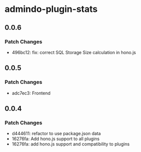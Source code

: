 # admindo-plugin-stats

## 0.0.6

### Patch Changes

- 496bc12: fix: correct SQL Storage Size calculation in hono.js

## 0.0.5

### Patch Changes

- adc7ec3: Frontend

## 0.0.4

### Patch Changes

- d444611: refactor to use package.json data
- 16276fa: Add hono.js support to all plugins
- 16276fa: add hono.js support and compatibility to plugins

